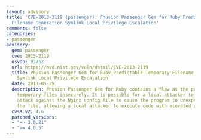 ```yaml
---
layout: advisory
title: 'CVE-2013-2119 (passenger): Phusion Passenger Gem for Ruby Predictable Temporary
  Filename Generation Symlink Local Privilege Escalation'
comments: false
categories:
- passenger
advisory:
  gem: passenger
  cve: 2013-2119
  osvdb: 93752
  url: https://nvd.nist.gov/vuln/detail/CVE-2013-2119
  title: Phusion Passenger Gem for Ruby Predictable Temporary Filename Generation
    Symlink Local Privilege Escalation
  date: 2013-05-29
  description: Phusion Passenger Gem for Ruby contains a flaw as the program creates
    temporary files insecurely. It is possible for a local attacker to use a symlink
    attack against the Nginx config file to cause the program to unexpectedly overwrite
    the file, allowing a local attacker to execute code with elevated privileges.
  cvss_v2: 4.6
  patched_versions:
  - "~> 3.0.21"
  - ">= 4.0.5"
---
```

